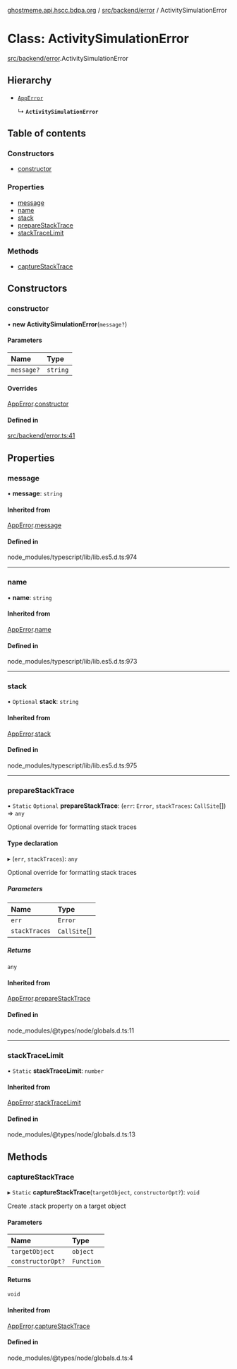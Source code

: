 [ghostmeme.api.hscc.bdpa.org][1] / [src/backend/error][2] /
ActivitySimulationError

# Class: ActivitySimulationError

[src/backend/error][2].ActivitySimulationError

## Hierarchy

- [`AppError`][3]

  ↳ **`ActivitySimulationError`**

## Table of contents

### Constructors

- [constructor][4]

### Properties

- [message][5]
- [name][6]
- [stack][7]
- [prepareStackTrace][8]
- [stackTraceLimit][9]

### Methods

- [captureStackTrace][10]

## Constructors

### constructor

• **new ActivitySimulationError**(`message?`)

#### Parameters

| Name       | Type     |
| :--------- | :------- |
| `message?` | `string` |

#### Overrides

[AppError][3].[constructor][11]

#### Defined in

[src/backend/error.ts:41][12]

## Properties

### message

• **message**: `string`

#### Inherited from

[AppError][3].[message][13]

#### Defined in

node_modules/typescript/lib/lib.es5.d.ts:974

---

### name

• **name**: `string`

#### Inherited from

[AppError][3].[name][14]

#### Defined in

node_modules/typescript/lib/lib.es5.d.ts:973

---

### stack

• `Optional` **stack**: `string`

#### Inherited from

[AppError][3].[stack][15]

#### Defined in

node_modules/typescript/lib/lib.es5.d.ts:975

---

### prepareStackTrace

▪ `Static` `Optional` **prepareStackTrace**: (`err`: `Error`, `stackTraces`:
`CallSite`\[]) => `any`

Optional override for formatting stack traces

#### Type declaration

▸ (`err`, `stackTraces`): `any`

Optional override for formatting stack traces

##### Parameters

| Name          | Type         |
| :------------ | :----------- |
| `err`         | `Error`      |
| `stackTraces` | `CallSite`[] |

##### Returns

`any`

#### Inherited from

[AppError][3].[prepareStackTrace][16]

#### Defined in

node_modules/@types/node/globals.d.ts:11

---

### stackTraceLimit

▪ `Static` **stackTraceLimit**: `number`

#### Inherited from

[AppError][3].[stackTraceLimit][17]

#### Defined in

node_modules/@types/node/globals.d.ts:13

## Methods

### captureStackTrace

▸ `Static` **captureStackTrace**(`targetObject`, `constructorOpt?`): `void`

Create .stack property on a target object

#### Parameters

| Name              | Type       |
| :---------------- | :--------- |
| `targetObject`    | `object`   |
| `constructorOpt?` | `Function` |

#### Returns

`void`

#### Inherited from

[AppError][3].[captureStackTrace][18]

#### Defined in

node_modules/@types/node/globals.d.ts:4

[1]: ../README.md
[2]: ../modules/src_backend_error.md
[3]: src_backend_error.AppError.md
[4]: src_backend_error.ActivitySimulationError.md#constructor
[5]: src_backend_error.ActivitySimulationError.md#message
[6]: src_backend_error.ActivitySimulationError.md#name
[7]: src_backend_error.ActivitySimulationError.md#stack
[8]: src_backend_error.ActivitySimulationError.md#preparestacktrace
[9]: src_backend_error.ActivitySimulationError.md#stacktracelimit
[10]: src_backend_error.ActivitySimulationError.md#capturestacktrace
[11]: src_backend_error.AppError.md#constructor
[12]:
  https://github.com/nhscc/ghostmeme.api.hscc.bdpa.org/blob/9eb38c4/src/backend/error.ts#L41
[13]: src_backend_error.AppError.md#message
[14]: src_backend_error.AppError.md#name
[15]: src_backend_error.AppError.md#stack
[16]: src_backend_error.AppError.md#preparestacktrace
[17]: src_backend_error.AppError.md#stacktracelimit
[18]: src_backend_error.AppError.md#capturestacktrace
